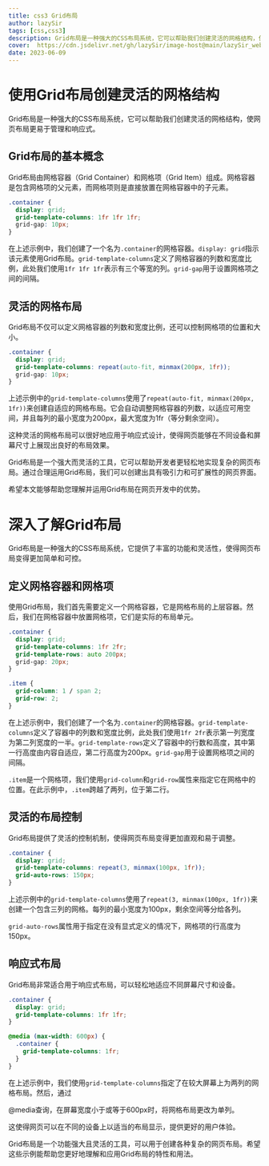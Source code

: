```yaml
---
title: css3 Grid布局
author: lazySir
tags: [css,css3]
description: Grid布局是一种强大的CSS布局系统，它可以帮助我们创建灵活的网格结构，使网页布局更易于管理和响应式。
cover:  https://cdn.jsdelivr.net/gh/lazySir/image-host@main/lazySir_website/blog/css/css图片.png
date: 2023-06-09
---
```


# 使用Grid布局创建灵活的网格结构

Grid布局是一种强大的CSS布局系统，它可以帮助我们创建灵活的网格结构，使网页布局更易于管理和响应式。

## Grid布局的基本概念

Grid布局由网格容器（Grid Container）和网格项（Grid Item）组成。网格容器是包含网格项的父元素，而网格项则是直接放置在网格容器中的子元素。

```css
.container {
  display: grid;
  grid-template-columns: 1fr 1fr 1fr;
  grid-gap: 10px;
}
```

在上述示例中，我们创建了一个名为`.container`的网格容器。`display: grid`指示该元素使用Grid布局。`grid-template-columns`定义了网格容器的列数和宽度比例，此处我们使用`1fr 1fr 1fr`表示有三个等宽的列。`grid-gap`用于设置网格项之间的间隔。

## 灵活的网格布局

Grid布局不仅可以定义网格容器的列数和宽度比例，还可以控制网格项的位置和大小。

```css
.container {
  display: grid;
  grid-template-columns: repeat(auto-fit, minmax(200px, 1fr));
  grid-gap: 10px;
}
```

上述示例中的`grid-template-columns`使用了`repeat(auto-fit, minmax(200px, 1fr))`来创建自适应的网格布局。它会自动调整网格容器的列数，以适应可用空间，并且每列的最小宽度为200px，最大宽度为1fr（等分剩余空间）。

这种灵活的网格布局可以很好地应用于响应式设计，使得网页能够在不同设备和屏幕尺寸上展现出良好的布局效果。

Grid布局是一个强大而灵活的工具，它可以帮助开发者更轻松地实现复杂的网页布局。通过合理运用Grid布局，我们可以创建出具有吸引力和可扩展性的网页界面。

希望本文能够帮助您理解并运用Grid布局在网页开发中的优势。



# 深入了解Grid布局

Grid布局是一种强大的CSS布局系统，它提供了丰富的功能和灵活性，使得网页布局变得更加简单和可控。

## 定义网格容器和网格项

使用Grid布局，我们首先需要定义一个网格容器，它是网格布局的上层容器。然后，我们在网格容器中放置网格项，它们是实际的布局单元。

```css
.container {
  display: grid;
  grid-template-columns: 1fr 2fr;
  grid-template-rows: auto 200px;
  grid-gap: 20px;
}

.item {
  grid-column: 1 / span 2;
  grid-row: 2;
}
```

在上述示例中，我们创建了一个名为`.container`的网格容器。`grid-template-columns`定义了容器中的列数和宽度比例，此处我们使用`1fr 2fr`表示第一列宽度为第二列宽度的一半。`grid-template-rows`定义了容器中的行数和高度，其中第一行高度由内容自适应，第二行高度为200px。`grid-gap`用于设置网格项之间的间隔。

`.item`是一个网格项，我们使用`grid-column`和`grid-row`属性来指定它在网格中的位置。在此示例中，`.item`跨越了两列，位于第二行。

## 灵活的布局控制

Grid布局提供了灵活的控制机制，使得网页布局变得更加直观和易于调整。

```css
.container {
  display: grid;
  grid-template-columns: repeat(3, minmax(100px, 1fr));
  grid-auto-rows: 150px;
}
```

上述示例中的`grid-template-columns`使用了`repeat(3, minmax(100px, 1fr))`来创建一个包含三列的网格。每列的最小宽度为100px，剩余空间等分给各列。

`grid-auto-rows`属性用于指定在没有显式定义的情况下，网格项的行高度为150px。

## 响应式布局

Grid布局非常适合用于响应式布局，可以轻松地适应不同屏幕尺寸和设备。

```css
.container {
  display: grid;
  grid-template-columns: 1fr 1fr;
}

@media (max-width: 600px) {
  .container {
    grid-template-columns: 1fr;
  }
}
```

在上述示例中，我们使用`grid-template-columns`指定了在较大屏幕上为两列的网格布局。然后，通过

@media查询，在屏幕宽度小于或等于600px时，将网格布局更改为单列。

这使得网页可以在不同的设备上以适当的布局显示，提供更好的用户体验。

Grid布局是一个功能强大且灵活的工具，可以用于创建各种复杂的网页布局。希望这些示例能帮助您更好地理解和应用Grid布局的特性和用法。
